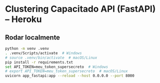 # Clustering Capacitado API (FastAPI) – Heroku

## Rodar localmente
```bash
python -m venv .venv
. .venv/Scripts/activate  # Windows
# source .venv/bin/activate  # macOS/Linux
pip install -r requirements.txt
set API_TOKEN=meu_token_supersecreto  # Windows
# export API_TOKEN=meu_token_supersecreto  # macOS/Linux
uvicorn app_fastapi:app --reload --host 0.0.0.0 --port 8000
